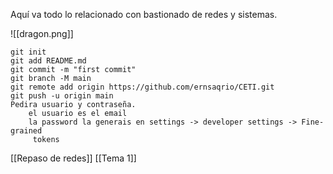 Aquí va todo lo relacionado con bastionado de redes y sistemas.

![[dragon.png]]

	git init
	git add README.md
	git commit -m "first commit"
	git branch -M main
	git remote add origin https://github.com/ernsaqrio/CETI.git
	git push -u origin main
	Pedira usuario y contraseña.
		el usuario es el email
		la password la generais en settings -> developer settings -> Fine-grained
		 tokens

[[Repaso de redes]]
[[Tema 1]]
